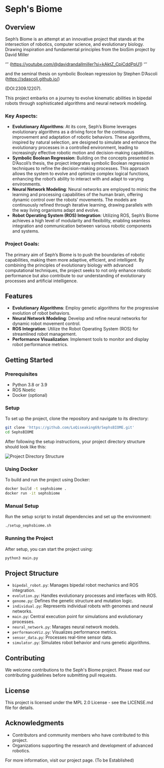 # Seph's Biome

## Overview

Seph’s Biome is an attempt at an innovative project that stands at the intersection of robotics, computer science, and evolutionary biology. Drawing inspiration and fundamental principles from the bioSim project by David Miller

‘’’
(https://youtube.com/@davidrandallmiller?si=kAktZ_CpiCddPpU1)
‘’’

 and the seminal thesis on symbolic Boolean regression by Stephen D’Ascoli (https://sdascoli.github.io/)
 
 (DOI:2309.12207). 

This project embarks on a journey to evolve kinematic abilities in bipedal robots through sophisticated algorithms and neural network modeling.

### Key Aspects:

- **Evolutionary Algorithms**: At its core, Seph’s Biome leverages evolutionary algorithms as a driving force for the continuous improvement and adaptation of robotic behaviors. These algorithms, inspired by natural selection, are designed to simulate and enhance the evolutionary processes in a controlled environment, leading to increasingly effective robotic motion and decision-making capabilities.
- **Symbolic Boolean Regression**: Building on the concepts presented in D’Ascoli’s thesis, the project integrates symbolic Boolean regression techniques to refine the decision-making processes. This approach allows the system to evolve and optimize complex logical functions, enhancing the robot’s ability to interact with and adapt to varying environments.
- **Neural Network Modeling**: Neural networks are employed to mimic the learning and processing capabilities of the human brain, offering dynamic control over the robots’ movements. The models are continuously refined through iterative learning, drawing parallels with the way living organisms adapt and evolve.
- **Robot Operating System (ROS) Integration**: Utilizing ROS, Seph’s Biome achieves a high level of modularity and flexibility, enabling seamless integration and communication between various robotic components and systems.

### Project Goals:

The primary aim of Seph’s Biome is to push the boundaries of robotic capabilities, making them more adaptive, efficient, and intelligent. By combining the principles of evolutionary biology with advanced computational techniques, the project seeks to not only enhance robotic performance but also contribute to our understanding of evolutionary processes and artificial intelligence.


## Features
- **Evolutionary Algorithms**: Employ genetic algorithms for the progressive evolution of robot behaviors.
- **Neural Network Modeling**: Develop and refine neural networks for dynamic robot movement control.
- **ROS Integration**: Utilize the Robot Operating System (ROS) for streamlined robot management.
- **Performance Visualization**: Implement tools to monitor and display robot performance metrics.

## Getting Started
### Prerequisites
- Python 3.8 or 3.9
- ROS Noetic
- Docker (optional)

### Setup
To set up the project, clone the repository and navigate to its directory:

```bash
git clone 'https://github.com/LoQiseaking69/SephsBIOME.git'
cd SephsBIOME
```

After following the setup instructions, your project directory structure should look like this:

![Project Directory Structure](url-to-image)


### Using Docker
To build and run the project using Docker:

```bash
docker build -t sephsbiome .
docker run -it sephsbiome
```

### Manual Setup
Run the setup script to install dependencies and set up the environment:

```bash
./setup_sephsbiome.sh
```

### Running the Project
After setup, you can start the project using:

```bash
python3 main.py
```

## Project Structure
- `bipedal_robot.py`: Manages bipedal robot mechanics and ROS integration.
- `evolution.py`: Handles evolutionary processes and interfaces with ROS.
- `genome.py`: Defines the genetic structure and mutation logic.
- `individual.py`: Represents individual robots with genomes and neural networks.
- `main.py`: Central execution point for simulations and evolutionary processes.
- `neural_network.py`: Manages neural network models.
- `performanceViz.py`: Visualizes performance metrics.
- `sensor_data.py`: Processes real-time sensor data.
- `simulator.py`: Simulates robot behavior and runs genetic algorithms.

## Contributing
We welcome contributions to the Seph's Biome project. Please read our contributing guidelines before submitting pull requests.

## License
This project is licensed under the MPL 2.0 License - see the LICENSE.md file for details.

## Acknowledgments
- Contributors and community members who have contributed to this project.
- Organizations supporting the research and development of advanced robotics.

For more information, visit our project page. (To be Established)
